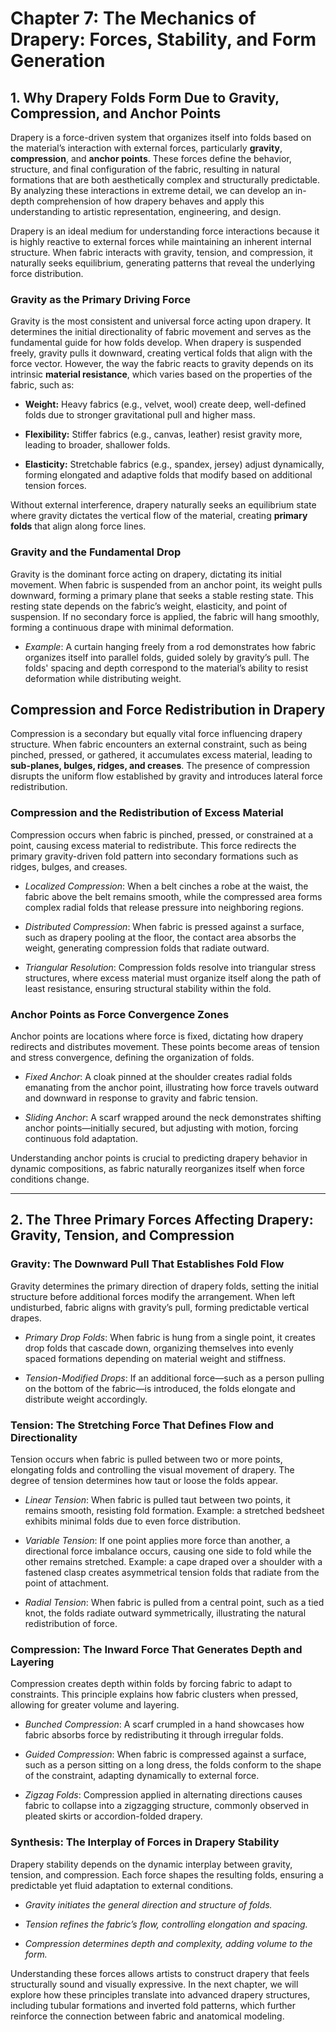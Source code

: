 # Chapter 7: **The Mechanics of Drapery: Forces, Stability, and Form Generation**

## **1. Why Drapery Folds Form Due to Gravity, Compression, and Anchor Points**

Drapery is a force-driven system that organizes itself into folds based on the material’s interaction with external forces, particularly **gravity**, **compression**, and **anchor points**. These forces define the behavior, structure, and final configuration of the fabric, resulting in natural formations that are both aesthetically complex and structurally predictable. By analyzing these interactions in extreme detail, we can develop an in-depth comprehension of how drapery behaves and apply this understanding to artistic representation, engineering, and design.

Drapery is an ideal medium for understanding force interactions because it is highly reactive to external forces while maintaining an inherent internal structure. When fabric interacts with gravity, tension, and compression, it naturally seeks equilibrium, generating patterns that reveal the underlying force distribution.
### **Gravity as the Primary Driving Force**

Gravity is the most consistent and universal force acting upon drapery. It determines the initial directionality of fabric movement and serves as the fundamental guide for how folds develop. When drapery is suspended freely, gravity pulls it downward, creating vertical folds that align with the force vector. However, the way the fabric reacts to gravity depends on its intrinsic **material resistance**, which varies based on the properties of the fabric, such as:

- **Weight:** Heavy fabrics (e.g., velvet, wool) create deep, well-defined folds due to stronger gravitational pull and higher mass.
    
- **Flexibility:** Stiffer fabrics (e.g., canvas, leather) resist gravity more, leading to broader, shallower folds.
    
- **Elasticity:** Stretchable fabrics (e.g., spandex, jersey) adjust dynamically, forming elongated and adaptive folds that modify based on additional tension forces.
    

Without external interference, drapery naturally seeks an equilibrium state where gravity dictates the vertical flow of the material, creating **primary folds** that align along force lines.

### **Gravity and the Fundamental Drop**

Gravity is the dominant force acting on drapery, dictating its initial movement. When fabric is suspended from an anchor point, its weight pulls downward, forming a primary plane that seeks a stable resting state. This resting state depends on the fabric’s weight, elasticity, and point of suspension. If no secondary force is applied, the fabric will hang smoothly, forming a continuous drape with minimal deformation.

- _Example_: A curtain hanging freely from a rod demonstrates how fabric organizes itself into parallel folds, guided solely by gravity’s pull. The folds' spacing and depth correspond to the material’s ability to resist deformation while distributing weight.
## **Compression and Force Redistribution in Drapery**

Compression is a secondary but equally vital force influencing drapery structure. When fabric encounters an external constraint, such as being pinched, pressed, or gathered, it accumulates excess material, leading to **sub-planes, bulges, ridges, and creases**. The presence of compression disrupts the uniform flow established by gravity and introduces lateral force redistribution.
### **Compression and the Redistribution of Excess Material**

Compression occurs when fabric is pinched, pressed, or constrained at a point, causing excess material to redistribute. This force redirects the primary gravity-driven fold pattern into secondary formations such as ridges, bulges, and creases.

- _Localized Compression_: When a belt cinches a robe at the waist, the fabric above the belt remains smooth, while the compressed area forms complex radial folds that release pressure into neighboring regions.
    
- _Distributed Compression_: When fabric is pressed against a surface, such as drapery pooling at the floor, the contact area absorbs the weight, generating compression folds that radiate outward.
    
- _Triangular Resolution_: Compression folds resolve into triangular stress structures, where excess material must organize itself along the path of least resistance, ensuring structural stability within the fold.
    

### **Anchor Points as Force Convergence Zones**

Anchor points are locations where force is fixed, dictating how drapery redirects and distributes movement. These points become areas of tension and stress convergence, defining the organization of folds.

- _Fixed Anchor_: A cloak pinned at the shoulder creates radial folds emanating from the anchor point, illustrating how force travels outward and downward in response to gravity and fabric tension.
    
- _Sliding Anchor_: A scarf wrapped around the neck demonstrates shifting anchor points—initially secured, but adjusting with motion, forcing continuous fold adaptation.
    

Understanding anchor points is crucial to predicting drapery behavior in dynamic compositions, as fabric naturally reorganizes itself when force conditions change.

---

## **2. The Three Primary Forces Affecting Drapery: Gravity, Tension, and Compression**

### **Gravity: The Downward Pull That Establishes Fold Flow**

Gravity determines the primary direction of drapery folds, setting the initial structure before additional forces modify the arrangement. When left undisturbed, fabric aligns with gravity’s pull, forming predictable vertical drapes.

- _Primary Drop Folds_: When fabric is hung from a single point, it creates drop folds that cascade down, organizing themselves into evenly spaced formations depending on material weight and stiffness.
    
- _Tension-Modified Drops_: If an additional force—such as a person pulling on the bottom of the fabric—is introduced, the folds elongate and distribute weight accordingly.
    

### **Tension: The Stretching Force That Defines Flow and Directionality**

Tension occurs when fabric is pulled between two or more points, elongating folds and controlling the visual movement of drapery. The degree of tension determines how taut or loose the folds appear.

- _Linear Tension_: When fabric is pulled taut between two points, it remains smooth, resisting fold formation. Example: a stretched bedsheet exhibits minimal folds due to even force distribution.
    
- _Variable Tension_: If one point applies more force than another, a directional force imbalance occurs, causing one side to fold while the other remains stretched. Example: a cape draped over a shoulder with a fastened clasp creates asymmetrical tension folds that radiate from the point of attachment.
    
- _Radial Tension_: When fabric is pulled from a central point, such as a tied knot, the folds radiate outward symmetrically, illustrating the natural redistribution of force.
    

### **Compression: The Inward Force That Generates Depth and Layering**

Compression creates depth within folds by forcing fabric to adapt to constraints. This principle explains how fabric clusters when pressed, allowing for greater volume and layering.

- _Bunched Compression_: A scarf crumpled in a hand showcases how fabric absorbs force by redistributing it through irregular folds.
    
- _Guided Compression_: When fabric is compressed against a surface, such as a person sitting on a long dress, the folds conform to the shape of the constraint, adapting dynamically to external force.
    
- _Zigzag Folds_: Compression applied in alternating directions causes fabric to collapse into a zigzagging structure, commonly observed in pleated skirts or accordion-folded drapery.
    

### **Synthesis: The Interplay of Forces in Drapery Stability**

Drapery stability depends on the dynamic interplay between gravity, tension, and compression. Each force shapes the resulting folds, ensuring a predictable yet fluid adaptation to external conditions.

- _Gravity initiates the general direction and structure of folds._
    
- _Tension refines the fabric’s flow, controlling elongation and spacing._
    
- _Compression determines depth and complexity, adding volume to the form._
    

Understanding these forces allows artists to construct drapery that feels structurally sound and visually expressive. In the next chapter, we will explore how these principles translate into advanced drapery structures, including tubular formations and inverted fold patterns, which further reinforce the connection between fabric and anatomical modeling.
